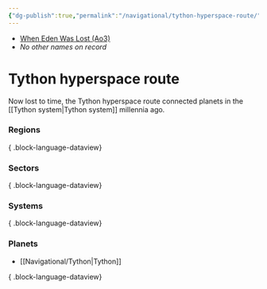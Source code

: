 ```yaml
---
{"dg-publish":true,"permalink":"/navigational/tython-hyperspace-route/","tags":["map","hyperlane"]}
---
```


- [When Eden Was Lost (Ao3)](https://archiveofourown.org/works/19334440/chapters/45992584)
- *No other names on record*
# Tython hyperspace route

Now lost to time, the Tython hyperspace route connected planets in the [[Tython system\|Tython system]] millennia ago. 

### Regions

{ .block-language-dataview}
### Sectors

{ .block-language-dataview}
### Systems

{ .block-language-dataview}
### Planets
- [[Navigational/Tython\|Tython]]

{ .block-language-dataview}
